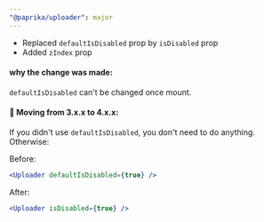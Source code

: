 ```yaml
---
"@paprika/uploader": major
---
```


- Replaced `defaultIsDisabled` prop by `isDisabled` prop
- Added `zIndex` prop

#### why the change was made:

`defaultIsDisabled` can't be changed once mount.

#### 👷 Moving from 3.x.x to 4.x.x:

If you didn't use `defaultIsDisabled`, you don't need to do anything. Otherwise:

Before:

```jsx
<Uploader defaultIsDisabled={true} />
```

After:

```jsx
<Uploader isDisabled={true} />
```
